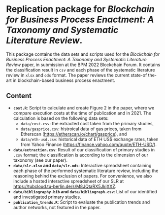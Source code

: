 # Replication package for _Blockchain for Business Process Enactment: A Taxonomy and Systematic Literature Review_. 

This package contains the data sets and scripts used for the _Blockchain for Business Process Enactment:
A Taxonomy and Systematic Literature Review_ paper, in submission at the BPM 2022 Blockchain Forum. It contains the classification result in `csv` and each phase of the systematic literature review in `xlsx` and `ods` format. The paper reviews the current state-of the-art in blockchain-based business process enactment.

## Content

- **`cost.R`**: Script to calculate and create Figure 2 in the paper, where we compare execution costs at the time of publication and in 2021. The calculation is based on the following data sets: 
  - `data/cost.csv`: the extracted cost taken from the primary studies,
  - `data/gasprice.csv`: histroical data of gas prices, taken from Etherscan (https://etherscan.io/chart/gasprice), and
  -  `data/eth-usd.csv`: historical data of ETH US$ exchange rates, taken from Yahoo Finance (https://finance.yahoo.com/quote/ETH-USD/).
-  **`data/extraction.csv`**: Result of our classification of primary studies in `.csv` format; the classification is according to the dimension of our taxonomy (see our paper). 
-  **`data/slr.xlsx` and `data/slr.ods`**: Interactive spreadsheet containing each phase of the performed systematic literature review, including the reasoning behind the exclusion of papers. For convenience, we also include a hosted interactive spreadsheet of
our SLR at https://tubcloud.tu-berlin.de/s/M8JQtaRX5JkjXXZ.
-  **`data/bibliography.bib` and `data/bibliograph.csv`**: List of our identified and investigated primary studies. 
-  **`publication_trends.R`**: Script to evaluate the publication trends and author networks, not featured in the paper. 
